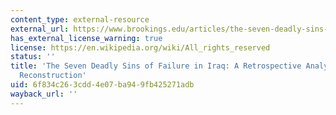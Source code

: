 ```yaml
---
content_type: external-resource
external_url: https://www.brookings.edu/articles/the-seven-deadly-sins-of-failure-in-iraq-a-retrospective-analysis-of-the-reconstruction/
has_external_license_warning: true
license: https://en.wikipedia.org/wiki/All_rights_reserved
status: ''
title: 'The Seven Deadly Sins of Failure in Iraq: A Retrospective Analysis of the
  Reconstruction'
uid: 6f834c26-3cdd-4e07-ba94-9fb425271adb
wayback_url: ''
---
```

